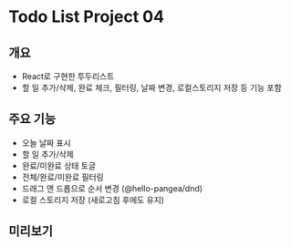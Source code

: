 # Todo List Project 04

## 개요
- React로 구현한 투두리스트
- 할 일 추가/삭제, 완료 체크, 필터링, 날짜 변경, 로컬스토리지 저장 등 기능 포함

## 주요 기능
- 오늘 날짜 표시
- 할 일 추가/삭제
- 완료/미완료 상태 토글
- 전체/완료/미완료 필터링
- 드래그 앤 드롭으로 순서 변경 (@hello-pangea/dnd)
- 로컬 스토리지 저장 (새로고침 후에도 유지)

## 미리보기
